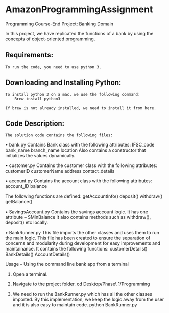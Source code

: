 # AmazonProgrammingAssignment
Programming Course-End Project: Banking Domain

In this project, we have replicated the functions of a bank by using the concepts of object-oriented programming.



## Requirements:
	To run the code, you need to use python 3.



## Downloading and Installing Python:
	To install python 3 on a mac, we use the following command:
		Brew install python3
	
	If brew is not already installed, we need to install it from here.

## Code Description:

	The solution code contains the following files:


•	bank.py 
Contains Bank class with the following attributes:
    IFSC_code
    bank_name
    branch_name
    location
Also contains a constructor that initializes the values dynamically.


•	customer.py
Contains the customer class with the following attributes:
    customerID
    customerName
    address
    contact_details

•	account.py
Contains the account class with the following attributes:
    account_ID 
    balance

The following functions are defined:
    getAccountInfo()
    deposit()
    withdraw()
    getBalance()
 

•	SavingsAccount.py
Contains the savings account logic.
It has one attribute – SMinBalance
It also contains methods such as withdraw(), deposit() etc locally.

•	BankRunner.py
This file imports the other classes and uses them to run the main logic.
This file has been created to ensure the separation of concerns and modularity during development for easy improvements and maintainance.
It contains the following functions:
customerDetails()
BankDetails()
AccountDetails()


Usage – Using the command line bank app from a terminal
1)	Open a terminal.
2)	Navigate to the project folder.
cd Desktop/Phase\ 1/Programming
		
3)	We need to run the BankRunner.py which has all the other classes imported. By this implementation, we keep the logic away from the user and it is also easy to maintain code.
python BankRunner.py 


